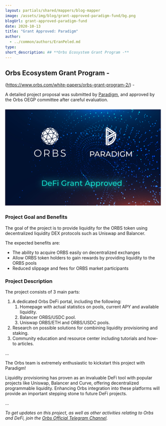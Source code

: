 ```yaml
---
layout: partials/shared/mappers/blog-mapper
image: /assets/img/blog/grant-approved-paradigm-fund/bg.png
blogUrl: grant-approved-paradigm-fund
date: 2020-10-13
title: "Grant Approved: Paradigm"
author:
  - ../common/authors/EranPeled.md
type:
short_description: ## **Orbs Ecosystem Grant Program -**
---
```


## **Orbs Ecosystem Grant Program -**

(https://www.orbs.com/white-papers/orbs-grant-program-2/) -

A detailed project proposal was submitted by [Paradigm](https://paradigmfund.io/#1), and approved by the Orbs OEGP committee after careful evaluation.

### ![](/assets/img/blog/grant-approved-paradigm-fund/Untitled-design-1030x634.png)

### Project Goal and Benefits

The goal of the project is to provide liquidity for the ORBS token using decentralized liquidity DEX protocols such as Uniswap and Balancer.

The expected benefits are:

- The ability to acquire ORBS easily on decentralized exchanges
- Allow ORBS token holders to gain rewards by providing liquidity to the ORBS pools
- Reduced slippage and fees for ORBS market participants

### Project Description

The project consists of 3 main parts:

1. A dedicated Orbs DeFi portal, including the following:
   1. Homepage with actual statistics on pools, current APY and available liquidity.
   2. Balancer ORBS/USDC pool.
   3. Uniswap ORBS/ETH and ORBS/USDC pools.
2. Research on possible solutions for combining liquidity provisioning and staking.
3. Community education and resource center including tutorials and how-to articles.

...

The Orbs team is extremely enthusiastic to kickstart this project with Paradigm!

Liquidity provisioning has proven as an invaluable DeFi tool with popular projects like Uniswap, Balancer and Curve, offering decentralized programmable liquidity. Enhancing Orbs integration into these platforms will provide an important stepping stone to future DeFi projects.

...

_To get updates on this project, as well as other activities relating to Orbs and DeFi, join the_ [_Orbs Official Telegram Channel_](https://t.me/OrbsNetwork)_._
